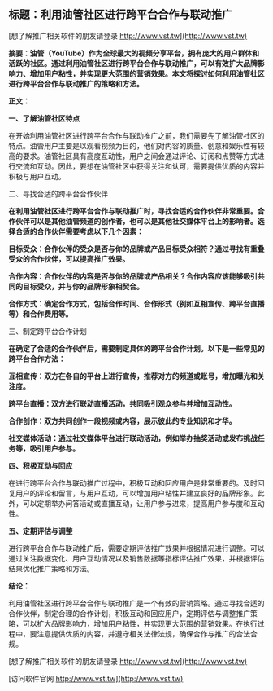 ## **标题：利用油管社区进行跨平台合作与联动推广**

[想了解推广相关软件的朋友请登录 http://www.vst.tw](http://www.vst.tw)

**摘要：油管（YouTube）作为全球最大的视频分享平台，拥有庞大的用户群体和活跃的社区。通过利用油管社区进行跨平台合作与联动推广，可以有效扩大品牌影响力、增加用户粘性，并实现更大范围的营销效果。本文将探讨如何利用油管社区进行跨平台合作与联动推广的策略和方法。**

**正文：**

**一、了解油管社区特点**

在开始利用油管社区进行跨平台合作与联动推广之前，我们需要先了解油管社区的特点。油管用户主要是以观看视频为目的，他们对内容的质量、创意和娱乐性有较高的要求。油管社区具有高度互动性，用户之间会通过评论、订阅和点赞等方式进行交流和互动。因此，要想在油管社区中获得关注和认可，需要提供优质的内容并积极与用户互动。

二、寻找合适的跨平台合作伙伴

**在利用油管社区进行跨平台合作与联动推广时，寻找合适的合作伙伴非常重要。合作伙伴可以是其他油管频道的创作者，也可以是其他社交媒体平台上的影响者。选择合适的合作伙伴需要考虑以下几个因素：**

**目标受众：合作伙伴的受众是否与你的品牌或产品目标受众相符？通过寻找有重叠受众的合作伙伴，可以提高推广效果。**

**合作内容：合作伙伴的内容是否与你的品牌或产品相关？合作内容应该能够吸引共同的目标受众，并与你的品牌形象相契合。**

**合作方式：确定合作方式，包括合作时间、合作形式（例如互相宣传、跨平台直播等）和合作费用等。**

三、制定跨平台合作计划

**在确定了合适的合作伙伴后，需要制定具体的跨平台合作计划。以下是一些常见的跨平台合作方法：**

**互相宣传：双方在各自的平台上进行宣传，推荐对方的频道或账号，增加曝光和关注度。**

**跨平台直播：双方进行联动直播活动，共同吸引观众参与并增加互动性。**

**合作创作：双方共同创作一段视频或内容，展示彼此的专业知识和才华。**

**社交媒体活动：通过社交媒体平台进行联动活动，例如举办抽奖活动或发布挑战任务等，吸引用户参与。**

**四、积极互动与回应**

在进行跨平台合作与联动推广过程中，积极互动和回应用户是非常重要的。及时回复用户的评论和留言，与用户互动，可以增加用户粘性并建立良好的品牌形象。此外，可以定期举办问答活动或直播互动，让用户参与进来，提高用户参与度和互动性。

**五、定期评估与调整**

进行跨平台合作与联动推广后，需要定期评估推广效果并根据情况进行调整。可以通过关注数据变化、用户互动情况以及销售数据等指标评估推广效果，并根据评估结果优化推广策略和方法。

**结论：**

利用油管社区进行跨平台合作与联动推广是一个有效的营销策略。通过寻找合适的合作伙伴，制定合理的合作计划，积极互动和回应用户，定期评估与调整推广策略，可以扩大品牌影响力，增加用户粘性，并实现更大范围的营销效果。在执行过程中，要注意提供优质的内容，并遵守相关法律法规，确保合作与推广的合法合规。

[想了解推广相关软件的朋友请登录 http://www.vst.tw](http://www.vst.tw)


[访问软件官网 http://www.vst.tw](http://www.vst.tw)
